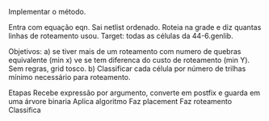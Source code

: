 Implementar o método.

Entra com equação eqn. Sai netlist ordenado. Roteia na grade e diz quantas linhas de roteamento usou. Target: todas as células da 44-6.genlib.

Objetivos:
a) se tiver mais de um roteamento com numero de quebras equivalente (min x) ve se tem diferenca do custo de roteamento (min Y). Sem regras, grid tosco.
b) Classificar cada célula por número de trilhas mínimo necessário para roteamento.

Etapas
Recebe expressão por argumento, converte em postfix e guarda em uma árvore binaria
Aplica algoritmo
Faz placement
Faz roteamento
Classifica
